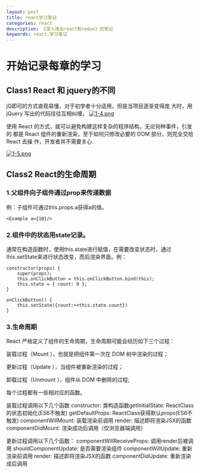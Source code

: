 ```yaml
---
layout: post
title: react学习笔记
categories: react
description: 《深入浅出react和redux》的笔记
keywords: react,学习笔记
---
```

# 开始记录每章的学习

## Class1 React 和 jquery的不同

jQ即可的方式直观易懂，对于初学者十分适用，但是当项目逐渐变得庞
大时，用 jQuery 写出的代码往往互相纠缠，
[![1-4.png](https://i.loli.net/2018/05/17/5afd573fe55ef.png)](https://i.loli.net/2018/05/17/5afd573fe55ef.png)

使用 React 的方式，就可以避免构建这样复杂的程序结构，无论何种事件，引发的
都是 React 组件的重新渲染，至于如何只修改必要的 DOM 部分，则完全交给 React 去操
作，开发者并不需要关心.

[![1-5.png](https://i.loli.net/2018/05/17/5afd577ba4fe2.png)](https://i.loli.net/2018/05/17/5afd577ba4fe2.png)

## Class2 React的生命周期

### 1.父组件向子组件通过prop来传递数据

例：子组件可通过this.props.a获得a的值。

```React
<Example a={10}/>
```

### 2.组件中的状态用state记录。

通常在构造函数时，使用this.state进行赋值，在需要改变状态时，通过this.setState来进行状态改变，而后渲染界面。例：

```React
constructor(props) {
    super(props);
    this.onClickButton = this.onClickButton.bind(this);
    this.state = { count: 0 };
}

onClickButton() {
    this.setState({count:++this.state.count})
}
```

### 3.生命周期

React 严格定义了组件的生命周期，生命周期可能会经历如下三个过程：

装载过程（Mount ），也就是把组件第一次在 DOM 树中渲染的过程；

更新过程（Update ），当组件被重新渲染的过程；

卸载过程（Unmount ），组件从 DOM 中删除的过程;

每个过程都有一些相对应的函数。

装载过程调用以下几个函数
  constructor: 类构造函数getlnitialState: ReactClass的状态初始化(ES6不触发)
  getDefaultProps: ReactClass获得默认props(ES6不触发)
  componentWillMount: 装载渲染前调用
  render: 描述即将渲染JSX的函数
  componentDidMount: 渲染成功后调用（仅浏览器端调用）

更新过程调用以下几个函数：
componentWillReceiveProps: 调用render后被调用
shouldComponentUpdate: 是否需要渲染组件
componentWillUpdate: 重新渲染前调用
render: 描述即将渲染JSX的函数
componentDidUpdate: 重新渲染成后调用